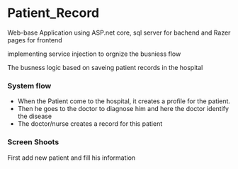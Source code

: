 # Patient_Record

Web-base Application using ASP.net core, sql server for bachend and Razer pages for frontend

implementing service injection to orgnize the busniess flow

The busness logic based on saveing patient records in the hospital

<h3> System flow </h3>

- When the Patient come to the hospital, it creates a profile for the patient.
- Then he goes to the doctor to diagnose him and here the doctor identify the disease
- The doctor/nurse creates a record for this patient

<h3> Screen Shoots </h3>

First add new patient and fill his information
